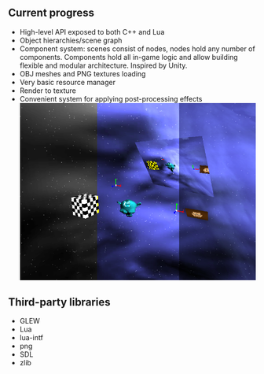 ## Current progress
* High-level API exposed to both C++ and Lua
* Object hierarchies/scene graph
* Component system: scenes consist of nodes, nodes hold any number of components. Components hold all in-game logic and allow building flexible and modular architecture. Inspired by Unity.
* OBJ meshes and PNG textures loading
* Very basic resource manager
* Render to texture
* Convenient system for applying post-processing effects
![Current progress](/screenshot2.png?raw=true)

## Third-party libraries
* GLEW
* Lua
* lua-intf
* png
* SDL
* zlib

